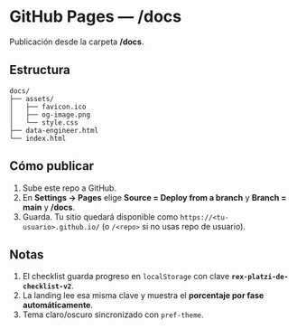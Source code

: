 # GitHub Pages — /docs
Publicación desde la carpeta **/docs**.

## Estructura
```
docs/
├── assets/
│   ├── favicon.ico
│   ├── og-image.png
│   └── style.css
├── data-engineer.html
└── index.html
```

## Cómo publicar

1. Sube este repo a GitHub.
2. En **Settings → Pages** elige **Source = Deploy from a branch** y **Branch = main** y **/docs**.
3. Guarda. Tu sitio quedará disponible como `https://<tu-usuario>.github.io/` (o `/<repo>` si no usas repo de usuario).

## Notas

1. El checklist guarda progreso en `localStorage` con clave **`rex-platzi-de-checklist-v2`**.
2. La landing lee esa misma clave y muestra el **porcentaje por fase automáticamente**.
3. Tema claro/oscuro sincronizado con `pref-theme`.